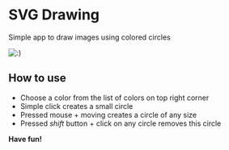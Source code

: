 # SVG Drawing

Simple app to draw images using colored circles

![:)](http://i64.tinypic.com/9u7n11.png)

## How to use
* Choose a color from the list of colors on top right corner
* Simple click creates a small circle
* Pressed mouse + moving creates a circle of any size
* Pressed _shift_ button + click on any circle removes this circle

__Have fun!__
